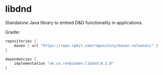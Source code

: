 libdnd
======

Standalone Java library to embed D&D functionality in applications.

Gradle:

```groovy
repositories {
    maven { url "https://repo.rpkit.com/repository/maven-releases/" }
}

dependencies {
    implementation "uk.co.renbinden:libdnd:0.2.0"
}
```